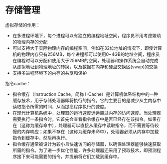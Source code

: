 # 存储管理

虚拟存储的作用：

* 在多进程环境下，每个进程可以有独立的编程地址空间，程序员不用考虑繁琐的物理内存的分配
* 可以支持大于实际物理内存的编程空间，例如在32位地址的情况下，即使计算机的物理内存只有256MB，每个进程都可以使用0~4GB的地址空间，程序员在编程时可以分配和使用大于256MB的空间，处理器和操作系统会自动完成从虚拟地址到物理地址的转换，以及数据在内存和硬盘交换区(swap)的交换
* 支持多进程环境下的内存的共享和保护

指令cache：

* 指令缓存（Instruction Cache，简称 I-Cache）是计算机体系结构中的一种缓存技术，用于存储处理器即将执行的指令。它的主要目的是减少从主内存中读取指令所需的时间，从而提高程序执行的速度。
* 在现代计算机系统中，处理器的运行速度远远超过内存的访问速度。当处理器需要执行一条指令时，它首先会查看指令缓存中是否已经存在该指令。如果存在（这称为缓存命中），处理器可以直接从缓存中读取指令，而不需要等待较慢的内存响应；如果不存在（这称为缓存未命中），处理器必须从内存中加载指令到缓存中，然后再执行。
* 指令缓存通常被设计为较小且快速访问的存储器，以确保处理器能够快速获取所需的指令。为了进一步优化性能，许多处理器还采用了预取技术，即预测程序接下来可能需要的指令，并提前将它们加载到缓存中。
